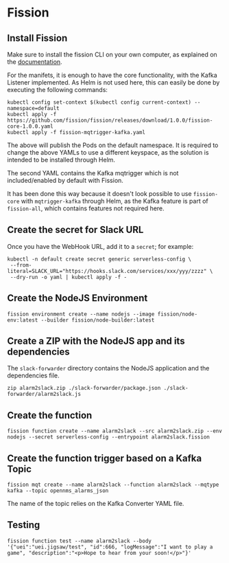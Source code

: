 # Fission

## Install Fission

Make sure to install the fission CLI on your own computer, as explained on the [documentation](https://docs.fission.io/installation/).

For the manifets, it is enough to have the core functionality, with the Kafka Listener implemented. As Helm is not used here, this can easily be done by executing the following commands:

```shell
kubectl config set-context $(kubectl config current-context) --namespace=default
kubectl apply -f https://github.com/fission/fission/releases/download/1.0.0/fission-core-1.0.0.yaml
kubectl apply -f fission-mqtrigger-kafka.yaml
```

The above will publish the Pods on the default namespace. It is required to change the above YAMLs to use a different keyspace, as the solution is intended to be installed through Helm.

The second YAML contains the Kafka mqtrigger which is not included/enabled by default with Fission.

It has been done this way because it doesn't look possible to use `fission-core` with `mqtrigger-kafka` through Helm, as the Kafka feature is part of `fission-all`, which contains features not required here.


## Create the secret for Slack URL

Once you have the WebHook URL, add it to a `secret`; for example:

```shell
kubectl -n default create secret generic serverless-config \
 --from-literal=SLACK_URL="https://hooks.slack.com/services/xxx/yyy/zzzz" \
 --dry-run -o yaml | kubectl apply -f -
```

## Create the NodeJS Environment

```shell
fission environment create --name nodejs --image fission/node-env:latest --builder fission/node-builder:latest
```

## Create a ZIP with the NodeJS app and its dependencies

The `slack-forwarder` directory contains the NodeJS application and the dependencies file.

```shell
zip alarm2slack.zip ./slack-forwarder/package.json ./slack-forwarder/alarm2slack.js
```

## Create the function

```shell
fission function create --name alarm2slack --src alarm2slack.zip --env nodejs --secret serverless-config --entrypoint alarm2slack.fission
```

## Create the function trigger based on a Kafka Topic

```shell
fission mqt create --name alarm2slack --function alarm2slack --mqtype kafka --topic opennms_alarms_json
```

The name of the topic relies on the Kafka Converter YAML file.

## Testing

```shell
fission function test --name alarm2slack --body '{"uei":"uei.jigsaw/test", "id":666, "logMessage":"I want to play a game", "description":"<p>Hope to hear from your soon!</p>"}'
```
